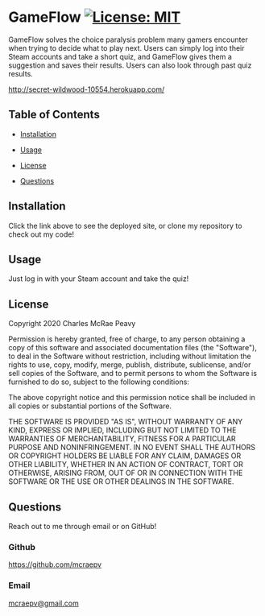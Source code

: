 # GameFlow [![License: MIT](https://img.shields.io/badge/License-MIT-yellow.svg)](https://opensource.org/licenses/MIT)

GameFlow solves the choice paralysis problem many gamers encounter when trying
to decide what to play next. Users can simply log into their Steam accounts and
take a short quiz, and GameFlow gives them a suggestion and saves their results.
Users can also look through past quiz results.

http://secret-wildwood-10554.herokuapp.com/

## Table of Contents

- [Installation](#installation)

- [Usage](#usage)

- [License](#license)

- [Questions](#questions)

## Installation

Click the link above to see the deployed site, or clone my repository to check
out my code!

## Usage

Just log in with your Steam account and take the quiz!

## License

Copyright 2020 Charles McRae Peavy

Permission is hereby granted, free of charge, to any person obtaining a copy of
this software and associated documentation files (the "Software"), to deal in
the Software without restriction, including without limitation the rights to
use, copy, modify, merge, publish, distribute, sublicense, and/or sell copies of
the Software, and to permit persons to whom the Software is furnished to do so,
subject to the following conditions:

The above copyright notice and this permission notice shall be included in all
copies or substantial portions of the Software.

THE SOFTWARE IS PROVIDED "AS IS", WITHOUT WARRANTY OF ANY KIND, EXPRESS OR
IMPLIED, INCLUDING BUT NOT LIMITED TO THE WARRANTIES OF MERCHANTABILITY, FITNESS
FOR A PARTICULAR PURPOSE AND NONINFRINGEMENT. IN NO EVENT SHALL THE AUTHORS OR
COPYRIGHT HOLDERS BE LIABLE FOR ANY CLAIM, DAMAGES OR OTHER LIABILITY, WHETHER
IN AN ACTION OF CONTRACT, TORT OR OTHERWISE, ARISING FROM, OUT OF OR IN
CONNECTION WITH THE SOFTWARE OR THE USE OR OTHER DEALINGS IN THE SOFTWARE.

## Questions

Reach out to me through email or on GitHub!

### Github

https://github.com/mcraepv

### Email

mcraepv@gmail.com
